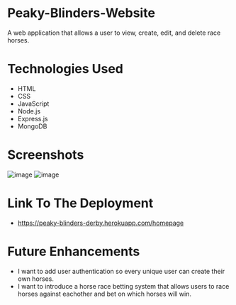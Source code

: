 # Peaky-Blinders-Website
A web application that allows a user to view, create, edit, and delete race horses.
# Technologies Used
- HTML
- CSS
- JavaScript
- Node.js
- Express.js
- MongoDB
# Screenshots
![image](https://i.imgur.com/8TcNsOi.png)
![image](https://i.imgur.com/WyF4bmC.png)
# Link To The Deployment
- https://peaky-blinders-derby.herokuapp.com/homepage
# Future Enhancements
- I want to add user authentication so every unique user can create their own horses.
- I want to introduce a horse race betting system that allows users to race horses against eachother and bet on which horses will win.

